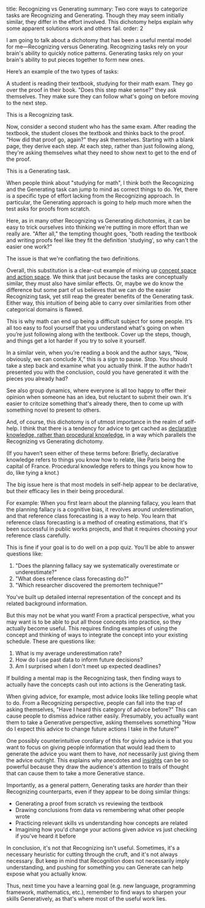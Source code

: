 title: Recognizing vs Generating
summary: Two core ways to categorize tasks are Recognizing and Generating. Though they may seem initially similar, they differ in the effort involved. This dichotomy helps explain why some apparent solutions work and others fail.
order: 2

I am going to talk about a dichotomy that has been a useful mental model for me—Recognizing versus Generating. Recognizing tasks rely on your brain's ability to quickly notice patterns. Generating tasks rely on your brain's ability to put pieces together to form new ones.

Here’s an example of the two types of tasks:

A student is reading their textbook, studying for their math exam. They go over the proof in their book. "Does this step make sense?" they ask themselves. They make sure they can follow what's going on before moving to the next step.

This is a Recognizing task.

Now, consider a second student who has the same exam. After reading the textbook, the student closes the textbook and thinks back to the proof. "How did that proof go, again?" they ask themselves. Starting with a blank page, they derive each step. At each step, rather than just following along, they're asking themselves what they need to show next to get to the end of the proof.

This is a Generating task.

When people think about "studying for math", I think both the Recognizing and the Generating task can jump to mind as correct things to do. Yet, there is a specific type of effort lacking from the Recognizing approach. In particular, the Generating approach is going to help much more when the test asks for proofs from scratch.

Here, as in many other Recognizing vs Generating dichotomies, it can be easy to trick ourselves into thinking we're putting in more effort than we really are. "After all," the tempting thought goes, "both reading the textbook and writing proofs feel like they fit the definition 'studying', so why can't the easier one work?" 

The issue is that we're conflating the two definitions.

Overall, this substitution is a clear-cut example of mixing up [concept space and action space](https://mlu.red/55069866310.html). We think that just because the tasks are conceptually similar, they must also have similar effects. Or, maybe we do know the difference but some part of us believes that we can do the easier Recognizing task, yet still reap the greater benefits of the Generating task. Either way, this intuition of being able to carry over similarities from other categorical domains is flawed.

This is why math can end up being a difficult subject for some people. It’s all too easy to fool yourself that you understand what's going on when you’re just following along with the textbook. Cover up the steps, though, and things get a lot harder if you try to solve it yourself.

In a similar vein, when you’re reading a book and the author says, “Now, obviously, we can conclude X,” this is a sign to pause. Stop. You should take a step back and examine what you actually think. If the author hadn’t presented you with the conclusion, could you have generated it with the pieces you already had?

See also group dynamics, where everyone is all too happy to offer their opinion when someone has an idea, but reluctant to submit their own. It's easier to critcize something that's already there, then to come up with something novel to present to others.

And, of course, this dichotomy is of utmost importance in the realm of self-help. I think that there is a tendency for advice to get cached as [declarative knowledge, rather than procedural knowledge](https://mlu.red/55228366310.html), in a way which parallels the Recognizing vs Generating dichotomy. 

(If you haven’t seen either of these terms before: Briefly, declarative knowledge refers to things you know how to relate, like Paris being the capital of France. Procedural knowledge refers to things you know how to do, like tying a knot.)

The big issue here is that most models in self-help appear to be declarative, but their efficacy lies in their being procedural.

For example: When you first learn about the planning fallacy, you learn that the planning fallacy is a cognitive bias, it revolves around underestimation, and that reference class forecasting is a way to help. You learn that reference class forecasting is a method of creating estimations, that it's been successful in public works projects, and that it requires choosing your reference class carefully.

This is fine if your goal is to do well on a pop quiz. You'll be able to answer questions like:

1. "Does the planning fallacy say we systematically overestimate or underestimate?"
2. "What does reference class forecasting do?"
3. "Which researcher discovered the premortem technique?"

You've built up detailed internal representation of the concept and its related background information. 

But this may not be what you want! From a practical perspective, what you may want is to be able to put all those concepts into practice, so they actually become useful. This requires finding examples of using the concept and thinking of ways to integrate the concept into your existing schedule. These are questions like:

1. What is my average underestimation rate?
2. How do I use past data to inform future decisions?
3. Am I surprised when I don't meet up expected deadlines?

If building a mental map is the Recognizing task, then finding ways to actually have the concepts cash out into actions is the Generating task. 

When giving advice, for example, most advice looks like telling people what to do. From a Recognizing perspective, people can fall into the trap of asking themselves, "Have I heard this category of advice before?" This can cause people to dismiss advice rather easily. Presumably, you actually want them to take a Generative perspective, asking themselves something "How do I expect this advice to change future actions I take in the future?" 

One possibly counterintuitive corollary of this for giving advice is that you want to focus on giving people information that would lead them to generate the advice you want them to have, *not* necessarily just giving them the advice outright. This explains why anecdotes and [insights](https://mlu.red/52499466310.html) can be so powerful because they draw the audience's attention to trails of thought that can cause them to take a more Generative stance.

Importantly, as a general pattern, Generating tasks are *harder* than their Recognizing counterparts, even if they appear to be doing similar things:

* Generating a proof from scratch vs reviewing the textbook
* Drawing conclusions from data vs remembering what other people wrote
* Practicing relevant skills vs understanding how concepts are related
* Imagining how you'd change your actions given advice vs just checking if you've heard it before

In conclusion, it's not that Recognizing isn't useful. Sometimes, it's a necessary heuristic for cutting through the cruft, and it's not always necessary. But keep in mind that Recognition does not necessarily imply understanding, and pushing for something you can Generate can help expose what you actually know. 

Thus, next time you have a learning goal (e.g. new language, programming framework, mathematics, etc.), remember to find ways to sharpen your skills Generatively, as that's where most of the useful work lies.
